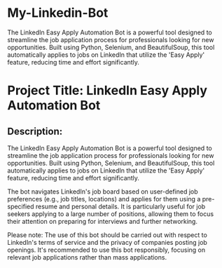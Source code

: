 # My-Linkedin-Bot
The LinkedIn Easy Apply Automation Bot is a powerful tool designed to streamline the job application process for professionals looking for new opportunities. Built using Python, Selenium, and BeautifulSoup, this tool automatically applies to jobs on LinkedIn that utilize the 'Easy Apply' feature, reducing time and effort significantly.


# Project Title: LinkedIn Easy Apply Automation Bot

## Description:

The LinkedIn Easy Apply Automation Bot is a powerful tool designed to streamline the job application process for professionals looking for new opportunities. Built using Python, Selenium, and BeautifulSoup, this tool automatically applies to jobs on LinkedIn that utilize the 'Easy Apply' feature, reducing time and effort significantly.

The bot navigates LinkedIn's job board based on user-defined job preferences (e.g., job titles, locations) and applies for them using a pre-specified resume and personal details. It is particularly useful for job seekers applying to a large number of positions, allowing them to focus their attention on preparing for interviews and further networking.

Please note: The use of this bot should be carried out with respect to LinkedIn's terms of service and the privacy of companies posting job openings. It's recommended to use this bot responsibly, focusing on relevant job applications rather than mass applications.
